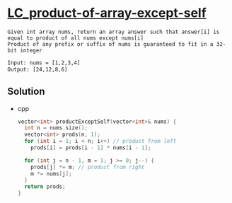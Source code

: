 # [LC_product-of-array-except-self](https://leetcode.com/problems/product-of-array-except-self)

```en
Given int array nums, return an array answer such that answer[i] is equal to product of all nums except nums[i]
Product of any prefix or suffix of nums is guaranteed to fit in a 32-bit integer
```

```txt
Input: nums = [1,2,3,4]
Output: [24,12,8,6]
```

## Solution

* cpp

  ```cpp
  vector<int> productExceptSelf(vector<int>& nums) {
    int n = nums.size();
    vector<int> prods(n, 1);
    for (int i = 1; i < n; i++) // product from left
      prods[i] = prods[i - 1] * nums[i - 1];

    for (int j = n - 1, m = 1; j >= 0; j--) {
      prods[j] *= m; // product from right
      m *= nums[j];
    }
    return prods;
  }
  ```
